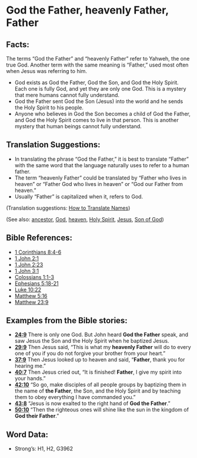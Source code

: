 # God the Father, heavenly Father, Father

## Facts:

The terms “God the Father” and “heavenly Father” refer to Yahweh, the one true God. Another term with the same meaning is “Father,” used most often when Jesus was referring to him.

* God exists as God the Father, God the Son, and God the Holy Spirit. Each one is fully God, and yet they are only one God. This is a mystery that mere humans cannot fully understand.
* God the Father sent God the Son (Jesus) into the world and he sends the Holy Spirit to his people.
* Anyone who believes in God the Son becomes a child of God the Father, and God the Holy Spirit comes to live in that person. This is another mystery that human beings cannot fully understand.

## Translation Suggestions:

* In translating the phrase “God the Father,” it is best to translate “Father” with the same word that the language naturally uses to refer to a human father.
* The term “heavenly Father” could be translated by “Father who lives in heaven” or “Father God who lives in heaven” or “God our Father from heaven.”
* Usually “Father” is capitalized when it, refers to God.

(Translation suggestions: [How to Translate Names](rc://en/ta/man/translate/translate-names))

(See also: [ancestor](../other/father.md), [God](../kt/god.md), [heaven](../kt/heaven.md), [Holy Spirit](../kt/holyspirit.md), [Jesus](../kt/jesus.md), [Son of God](../kt/sonofgod.md))

## Bible References:

* [1 Corinthians 8:4-6](rc://en/tn/help/1co/08/04)
* [1 John 2:1](rc://en/tn/help/1jn/02/01)
* [1 John 2:23](rc://en/tn/help/1jn/02/23)
* [1 John 3:1](rc://en/tn/help/1jn/03/01)
* [Colossians 1:1-3](rc://en/tn/help/col/01/01)
* [Ephesians 5:18-21](rc://en/tn/help/eph/05/18)
* [Luke 10:22](rc://en/tn/help/luk/10/22)
* [Matthew 5:16](rc://en/tn/help/mat/05/16)
* [Matthew 23:9](rc://en/tn/help/mat/23/09)

## Examples from the Bible stories:

* __[24:9](rc://en/tn/help/obs/24/09)__ There is only one God. But John heard __God the Father__ speak, and saw Jesus the Son and the Holy Spirit when he baptized Jesus.
* __[29:9](rc://en/tn/help/obs/29/09)__ Then Jesus said, “This is what my __heavenly Father__ will do to every one of you if you do not forgive your brother from your heart.”
* __[37:9](rc://en/tn/help/obs/37/09)__ Then Jesus looked up to heaven and said, “__Father__, thank you for hearing me.”
* __[40:7](rc://en/tn/help/obs/40/07)__ Then Jesus cried out, “It is finished! __Father__, I give my spirit into your hands.”
* __[42:10](rc://en/tn/help/obs/42/10)__ “So go, make disciples of all people groups by baptizing them in the name of __the Father__, the Son, and the Holy Spirit and by teaching them to obey everything I have commanded you.”
* __[43:8](rc://en/tn/help/obs/43/08)__ “Jesus is now exalted to the right hand of __God the Father__.”
* __[50:10](rc://en/tn/help/obs/50/10)__ “Then the righteous ones will shine like the sun in the kingdom of __God their Father__.”

## Word Data:

* Strong’s: H1, H2, G3962
